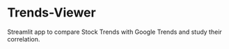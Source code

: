 # Trends-Viewer
Streamlit app to compare Stock Trends with Google Trends and study their correlation.
